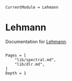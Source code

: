 ```@meta
CurrentModule = Lehmann
```

# Lehmann

Documentation for [Lehmann](https://github.com/kunyuan/Lehmann.jl).

```@index
```

```@contents
Pages = [
    "lib/spectral.md",
    "lib/dlr.md",
]
Depth = 1
```
